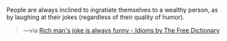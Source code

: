 
People are always inclined to ingratiate themselves to a wealthy person, as by laughing at their jokes (regardless of their quality of humor).

> —via [Rich man's joke is always funny - Idioms by The Free Dictionary](https://idioms.thefreedictionary.com/rich+man%27s+joke+is+always+funny)
